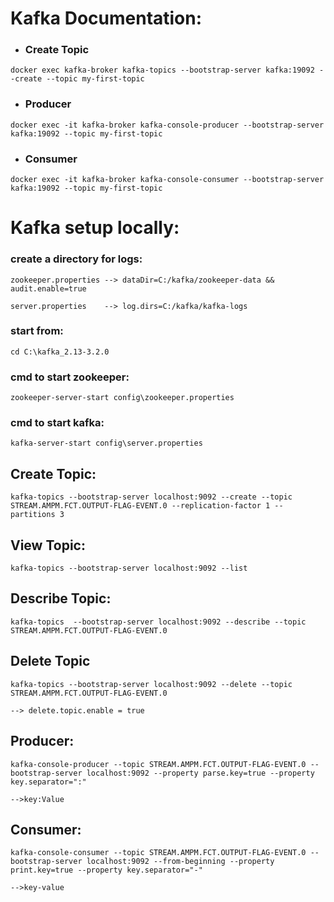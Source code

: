 # Kafka Documentation:

* ### Create Topic
`docker exec kafka-broker kafka-topics --bootstrap-server kafka:19092 --create --topic my-first-topic
`
* ### Producer
`docker exec -it kafka-broker kafka-console-producer --bootstrap-server kafka:19092 --topic my-first-topic
`
* ### Consumer
`docker exec -it kafka-broker kafka-console-consumer --bootstrap-server kafka:19092 --topic my-first-topic
`
# Kafka setup locally:

### create a directory for logs:

`zookeeper.properties --> dataDir=C:/kafka/zookeeper-data && audit.enable=true`

`server.properties    --> log.dirs=C:/kafka/kafka-logs`


### start from:

`cd C:\kafka_2.13-3.2.0`

### cmd to start zookeeper:

`zookeeper-server-start config\zookeeper.properties`

### cmd to start kafka:

`kafka-server-start config\server.properties`

## Create Topic:

`kafka-topics --bootstrap-server localhost:9092 --create --topic STREAM.AMPM.FCT.OUTPUT-FLAG-EVENT.0 --replication-factor 1 --partitions 3`

## View Topic:

`kafka-topics --bootstrap-server localhost:9092 --list`

## Describe Topic:

`kafka-topics  --bootstrap-server localhost:9092 --describe --topic STREAM.AMPM.FCT.OUTPUT-FLAG-EVENT.0`

## Delete Topic

`kafka-topics --bootstrap-server localhost:9092 --delete --topic STREAM.AMPM.FCT.OUTPUT-FLAG-EVENT.0`

`--> delete.topic.enable = true`
## Producer:

`kafka-console-producer --topic STREAM.AMPM.FCT.OUTPUT-FLAG-EVENT.0 --bootstrap-server localhost:9092 --property parse.key=true --property key.separator=":"`

`-->key:Value`

## Consumer:

`kafka-console-consumer --topic STREAM.AMPM.FCT.OUTPUT-FLAG-EVENT.0 --bootstrap-server localhost:9092 --from-beginning --property print.key=true --property key.separator="-"`

`-->key-value`
